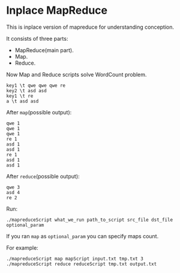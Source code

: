 # Inplace MapReduce

This is inplace version of mapreduce for understanding conception.

It consists of three parts:
+ MapReduce(main part).
+ Map.
+ Reduce.

Now Map and Reduce scripts solve WordCount problem.
```
key1 \t qwe qwe qwe re
key2 \t asd asd
key1 \t re
a \t asd asd
```

After ```map```(possible output):
```
qwe 1
qwe 1
qwe 1
re 1
asd 1
asd 1
re 1
asd 1
asd 1
```

After ```reduce```(possible output):
```
qwe 3
asd 4
re 2
```

Run:

```
./mapreduceScript what_we_run path_to_script src_file dst_file optional_param
```

If you ran ```map``` as ```optional_param``` you can specify maps count.

For example:

```
./mapreduceScript map mapScript input.txt tmp.txt 3
./mapreduceScript reduce reduceScript tmp.txt output.txt
```
